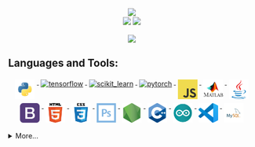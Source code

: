 
<!-- [doguilmak's GitHub stats](https://github-readme-stats.vercel.app/api?username=doguilmak&theme=github_dark&show_icons=true) -->

<!-- Black-Blue Stat Bar -->
<!--
<div align="center">
  <img src="https://github-readme-stats.vercel.app/api?username=doguilmak&theme=github_dark&show_icons=true" align="center"/>
</div>
-->

<!-- doguilmak (Dogu Ilmak) -->
<div align="center">
  <img src="http://github-profile-summary-cards.vercel.app/api/cards/profile-details?username=doguilmak&theme=default" align="center"/>
</div>

<!-- Most Used Languages Bar -->
<!--
<div align="center">
  <img src="http://github-profile-summary-cards.vercel.app/api/cards/repos-per-language?username=doguilmak&theme=default" align="center"/>
  <img src="http://github-profile-summary-cards.vercel.app/api/cards/most-commit-language?username=doguilmak&theme=default" align="center"/>
</div>
-->

<!-- Stats and Commits Bar -->
<div align="center">
  <img src="http://github-profile-summary-cards.vercel.app/api/cards/stats?username=doguilmak&theme=default" align="center"/>
  <img src="http://github-profile-summary-cards.vercel.app/api/cards/productive-time?username=doguilmak&theme=default&utcOffset=1" align="center"/>
</div>

<br>

<!-- Profile Views Bar -->
<div align="center">
  <!-- <img src="https://visitor-badge.laobi.icu/badge?page_id=doguilmak.doguilmak" align="center"/> -->
  <img src="https://komarev.com/ghpvc/?username=doguilmak&color=586e75" align="center"/>
</div>

<h2>Languages and Tools:</h2>
<p align="center">
  
  <a href="https://www.python.org" target="_blank">
    <img src="https://raw.githubusercontent.com/github/explore/80688e429a7d4ef2fca1e82350fe8e3517d3494d/topics/python/python.png" alt="python" height="40" style="vertical-align:top; margin:4px">
  </a>
  
  <a href="https://www.tensorflow.org" target="_blank">
    <img src="https://www.vectorlogo.zone/logos/tensorflow/tensorflow-icon.svg" alt="tensorflow" width="40" height="40" style="vertical-align:top; margin:4px"/>
  </a>
  
  <a href="https://scikit-learn.org/" target="_blank">
    <img src="https://upload.wikimedia.org/wikipedia/commons/0/05/Scikit_learn_logo_small.svg" alt="scikit_learn" width="40" height="40" style="vertical-align:top; margin:4px">
  </a>
  
  <a href="https://pytorch.org/" target="_blank">
    <img src="https://www.vectorlogo.zone/logos/pytorch/pytorch-icon.svg" alt="pytorch" width="40" height="40" style="vertical-align:top; margin:4px"/>
  </a>
  
  <a href="https://developer.mozilla.org/en-US/docs/Web/JavaScript" target="_blank">
    <img src="https://raw.githubusercontent.com/github/explore/80688e429a7d4ef2fca1e82350fe8e3517d3494d/topics/javascript/javascript.png" alt="javascript" height="40" style="vertical-align:top; margin:4px">
  </a>
  
  <a href="https://www.mathworks.com/products/matlab.html" target="_blank">
    <img src="https://raw.githubusercontent.com/github/explore/80688e429a7d4ef2fca1e82350fe8e3517d3494d/topics/matlab/matlab.png" alt="matlab" height="40" style="vertical-align:top; margin:4px">
  </a>
  
  <a href="https://www.java.com" target="_blank">
    <img src="https://raw.githubusercontent.com/devicons/devicon/master/icons/java/java-original.svg" alt="java" width="40" height="40" style="vertical-align:top; margin:4px"/>
  </a>
  
  <a href="https://getbootstrap.com/" target="_blank">
    <img src="https://raw.githubusercontent.com/github/explore/80688e429a7d4ef2fca1e82350fe8e3517d3494d/topics/bootstrap/bootstrap.png" alt="Bootstrap" height="40" style="vertical-align:top; margin:4px">
  </a>
  
  <a href="https://www.w3schools.com/html/" target="_blank">
    <img src="https://raw.githubusercontent.com/github/explore/80688e429a7d4ef2fca1e82350fe8e3517d3494d/topics/html/html.png" alt="html" height="40" style="vertical-align:top; margin:4px">
  </a>
  
  <a href="https://www.w3schools.com/css/default.asp" target="_blank">  
    <img src="https://raw.githubusercontent.com/github/explore/80688e429a7d4ef2fca1e82350fe8e3517d3494d/topics/css/css.png" alt="css" height="40" style="vertical-align:top; margin:4px">
  </a>
  
  <a href="https://www.photoshop.com/en" target="_blank">
    <img src="https://raw.githubusercontent.com/devicons/devicon/master/icons/photoshop/photoshop-line.svg" alt="photoshop" width="40" height="40" style="vertical-align:top; margin:4px"/>
  </a>
  
  <a href="https://nodejs.org" target="_blank">
    <img src="https://raw.githubusercontent.com/github/explore/80688e429a7d4ef2fca1e82350fe8e3517d3494d/topics/nodejs/nodejs.png" alt="nodejs" height="40" style="vertical-align:top; margin:4px">
  </a>
  
  <a href="https://cplusplus.com/" target="_blank">
    <img src="https://raw.githubusercontent.com/devicons/devicon/master/icons/cplusplus/cplusplus-original.svg" alt="cplusplus" width="40" height="40" style="vertical-align:top; margin:4px"/>
  </a>
  
  <a href="https://www.arduino.cc/" target="_blank">
    <img src="https://raw.githubusercontent.com/github/explore/80688e429a7d4ef2fca1e82350fe8e3517d3494d/topics/arduino/arduino.png" alt="arduino" height="40" style="vertical-align:top; margin:4px">
  </a>
  
  <a href="https://code.visualstudio.com/" target="_blank">
    <img src="https://raw.githubusercontent.com/github/explore/80688e429a7d4ef2fca1e82350fe8e3517d3494d/topics/visual-studio-code/visual-studio-code.png" alt="VS Code" height="40" style="vertical-align:top; margin:4px">
   </a>
   
   <a href="https://nodejs.org" target="_blank">
    <img src="https://raw.githubusercontent.com/github/explore/80688e429a7d4ef2fca1e82350fe8e3517d3494d/topics/mysql/mysql.png" alt="mysql" height="40" style="vertical-align:top; margin:4px">
  </a>
</p>

<!-- More... Section -->
<details>
	<summary>More...</summary>	
<div align="center">
<a href="https://www.credly.com/badges/c0b90f0c-2646-4ade-8394-64b1601b315b/public_url" target="_blank">
	<img src="./assets/ibm-ai-engineering-professional-certificate-v2.png" style="vertical-align:top; margin:4px">
</a>

<a href="https://www.credly.com/badges/a9c92f60-4af6-4fd0-9e98-a678eaaed9dd/public_url" target="_blank">
	<img src="./assets/deep-learning-with-tensorflow.png" style="vertical-align:top; margin:4px">
</a>

<a href="https://www.credly.com/badges/8ce2636e-a52b-43a4-a96a-0c535d8b3f7a/public_url" target="_blank">
	<img src="./assets/machine-learning-with-python.png" style="vertical-align:top; margin:4px">
</a>

<a href="https://www.credly.com/badges/ddd2753e-0c34-4905-9cf1-113b5d3cc741/public_url" target="_blank">
	<img src="./assets/deep-learning-essentials-with-keras.png" style="vertical-align:top; margin:4px">
</a>

<a href="https://www.credly.com/badges/94e2e283-c881-45e2-ab27-8dd142529a41/public_url" target="_blank">
	<img src="./assets/computer-vision-and-image-processing-essentials.1.png" style="vertical-align:top; margin:4px">
</a>

<a href="https://www.credly.com/badges/10e52086-fb23-40c7-bc00-a2fc64c1624c/public_url" target="_blank">
	<img src="./assets/deep-neural-networks-with-pytorch.png" style="vertical-align:top; margin:4px">
</a>		

</div>
</details>


<!--![](https://visitor-badge.laobi.icu/badge?page_id=doguilmak.doguilmak)-->

<!--
**doguilmak/doguilmak** is a ✨ _special_ ✨ repository because its `README.md` (this file) appears on your GitHub profile.

Here are some ideas to get you started:

### Hi there 👋

- 🔭 I’m currently working on ...
- 🌱 I’m currently learning ...
- 👯 I’m looking to collaborate on ...
- 🤔 I’m looking for help with ...
- 💬 Ask me about ...
- 📫 How to reach me: ...
- 😄 Pronouns: ...
- ⚡ Fun fact: ...
-->
